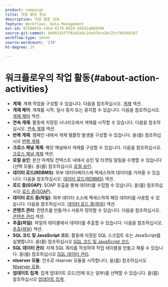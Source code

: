 ```yaml
---
product: campaign
title: 작업 활동 정보
description: 작업 활동 정보
feature: Workflows, Data Management
exl-id: 8758601b-c4bd-4179-8816-305d1a68d499
source-git-commit: b666535f7f82d1b8c2da4fbce1bc25cf8d39d187
workflow-type: tm+mt
source-wordcount: '270'
ht-degree: 2%

---
```


# 워크플로우의 작업 활동{#about-action-activities}



* **게재**: 게재 작업을 구성할 수 있습니다. 다음을 참조하십시오. [게재](delivery.md) 섹션.
* **게재 제어**: 게재를 시작, 일시 중지 또는 중지할 수 있습니다. 다음을 참조하십시오. [게재 제어](delivery-control.md) 섹션.
* **연속 게재**: 활동에 지정된 시나리오에서 게재를 시작할 수 있습니다. 다음을 참조하십시오. [연속 게재](continuous-delivery.md) 섹션.
* **반복 게재**: 캠페인 내에서 게재 템플릿 발생을 구성할 수 있습니다. 을(를) 참조하십시오 [반복 게재](recurring-delivery.md).
* **크로스 채널 게재**: 해당 채널에서 게재를 구성할 수 있습니다. 다음을 참조하십시오. [크로스 채널 게재](cross-channel-deliveries.md) 섹션.
* **로컬 승인**: 분산 마케팅 컨텍스트 내에서 승인 및 타겟팅 알림을 수행할 수 있습니다(선택 모듈). 을(를) 참조하십시오 [로컬 승인](local-approval.md).
* **데이터 로드(RDBMS)**: 외부 데이터베이스에 액세스하여 데이터를 가져올 수 있습니다. 다음을 참조하십시오. [데이터 로드(RDBMS)](data-loading-rdbms.md) 섹션.
* **로드 중(SOAP)**: SOAP 호출을 통해 데이터를 수집할 수 있습니다. 을(를) 참조하십시오 [로드 중(SOAP)](loading-soap.md).
* **데이터 로드 중(파일)**: 외부 데이터 소스에 액세스하여 해당 데이터를 사용할 수 있습니다. 다음을 참조하십시오. [데이터 로드 중(파일)](data-loading-file.md) 섹션.
* **콘텐츠 관리**: 컨텐츠를 만들거나 사용자 정의할 수 있습니다. 다음을 참조하십시오. [콘텐츠 관리](content-management.md) 섹션.
* **추출(파일)**: 파일의 테이블에서 데이터를 추출할 수 있습니다. 다음을 참조하십시오. [추출(파일)](extraction-file.md) 섹션.
* **SQL 코드 및 JavaScript 코드**: 활동에 지정된 SQL 스크립트 또는 JavaScript를 실행합니다. 을(를) 참조하십시오 [SQL 코드 및 JavaScript 코드](sql-code-and-javascript-code.md).
* **SQL 데이터 관리**: 자체 SQL 쿼리를 작성하여 작업 테이블을 만들고 채울 수 있습니다. 을(를) 참조하십시오 [SQL 데이터 관리](sql-data-management.md).
* **nlserver 모듈**: 인수로 nlserver 모듈을 시작합니다. 을(를) 참조하십시오 [Nlserver 모듈](nlserver-module.md).
* **업데이트 집계**: 집계 업데이트 모드(전체 또는 일부)를 선택할 수 있습니다. 을(를) 참조하십시오 [업데이트 집계](update-aggregate.md).
